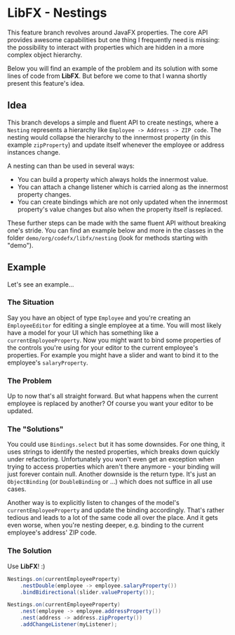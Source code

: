 # LibFX - Nestings

This feature branch revolves around JavaFX properties. The core API provides awesome capabilities but one thing I frequently need is missing: the possibility to interact with properties which are hidden in a more complex object hierarchy.

Below you will find an example of the problem and its solution with some lines of code from **LibFX**. But before we come to that I wanna shortly present this feature's idea.

## Idea

This branch develops a simple and fluent API to create nestings, where a `Nesting` represents a hierarchy like `Employee -> Address -> ZIP code`. The nesting would collapse the hierarchy to the innermost property (in this example `zipProperty`) and update itself whenever the employee or address instances change.

A nesting can than be used in several ways:
* You can build a property which always holds the innermost value.
* You can attach a change listener which is carried along as the innermost property changes.
* You can create bindings which are not only updated when the innermost property's value changes but also when the property itself is replaced.

These further steps can be made with the same fluent API without breaking one's stride. You can find an example below and more in the classes in the folder `demo/org/codefx/libfx/nesting` (look for methods starting with "demo").

## Example

Let's see an example...

### The Situation

Say you have an object of type `Employee` and you're creating an `EmployeeEditor` for editing a single employee at a time. You will most likely have a model for your UI which has something like a `currentEmployeeProperty`.
Now you might want to bind some properties of the controls you're using for your editor to the current employee's properties. For example you might have a slider and want to bind it to the employee's `salaryProperty`.

### The Problem

Up to now that's all straight forward. But what happens when the current employee is replaced by another? Of course you want your editor to be updated.

### The "Solutions"

You could use `Bindings.select` but it has some downsides. For one thing, it uses strings to identify the nested properties, which breaks down quickly under refactoring. Unfortunately you won't even get an exception when trying to access properties which aren't there anymore - your binding will just forever contain null. Another downside is the return type. It's just an `ObjectBinding` (or `DoubleBinding` or ...) which does not suffice in all use cases.

Another way is to explicitly listen to changes of the model's `currentEmployeeProperty` and update the binding accordingly. That's rather tedious and leads to a lot of the same code all over the place. And it gets even worse, when you're nesting deeper, e.g. binding to the current employee's address' ZIP code.

### The Solution

Use **LibFX**! :)

``` Java
Nestings.on(currentEmployeeProperty)
	.nestDouble(employee -> employee.salaryProperty())
	.bindBidirectional(slider.valueProperty());
```

``` Java
Nestings.on(currentEmployeeProperty)
	.nest(employee -> employee.addressProperty())
	.nest(address -> address.zipProperty())
	.addChangeListener(myListener);
```

